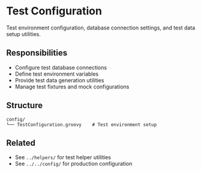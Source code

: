 # Test Configuration

Test environment configuration, database connection settings, and test data setup utilities.

## Responsibilities

- Configure test database connections
- Define test environment variables
- Provide test data generation utilities
- Manage test fixtures and mock configurations

## Structure

```
config/
└── TestConfiguration.groovy    # Test environment setup
```

## Related

- See `../helpers/` for test helper utilities
- See `../../config/` for production configuration

